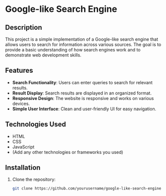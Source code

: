 # Google-like Search Engine

## Description

This project is a simple implementation of a Google-like search engine that allows users to search for information across various sources. The goal is to provide a basic understanding of how search engines work and to demonstrate web development skills.

## Features

- **Search Functionality**: Users can enter queries to search for relevant results.
- **Result Display**: Search results are displayed in an organized format.
- **Responsive Design**: The website is responsive and works on various devices.
- **Simple User Interface**: Clean and user-friendly UI for easy navigation.

## Technologies Used

- HTML
- CSS
- JavaScript
- (Add any other technologies or frameworks you used)

## Installation

1. Clone the repository:
   ```bash
   git clone https://github.com/yourusername/google-like-search-engine.git

